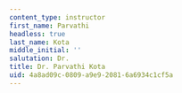 ```yaml
---
content_type: instructor
first_name: Parvathi
headless: true
last_name: Kota
middle_initial: ''
salutation: Dr.
title: Dr. Parvathi Kota
uid: 4a8ad09c-0809-a9e9-2081-6a6934c1cf5a
---
```

